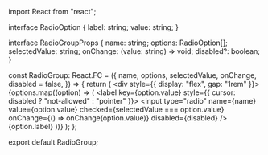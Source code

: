 import React from "react";

interface RadioOption {
  label: string;
  value: string;
}

interface RadioGroupProps {
  name: string;
  options: RadioOption[];
  selectedValue: string;
  onChange: (value: string) => void;
  disabled?: boolean;
}

const RadioGroup: React.FC<RadioGroupProps> = ({
  name,
  options,
  selectedValue,
  onChange,
  disabled = false,
}) => {
  return (
    <div style={{ display: "flex", gap: "1rem" }}>
      {options.map((option) => (
        <label key={option.value} style={{ cursor: disabled ? "not-allowed" : "pointer" }}>
          <input
            type="radio"
            name={name}
            value={option.value}
            checked={selectedValue === option.value}
            onChange={() => onChange(option.value)}
            disabled={disabled}
          />
          {option.label}
        </label>
      ))}
    </div>
  );
};

export default RadioGroup;
